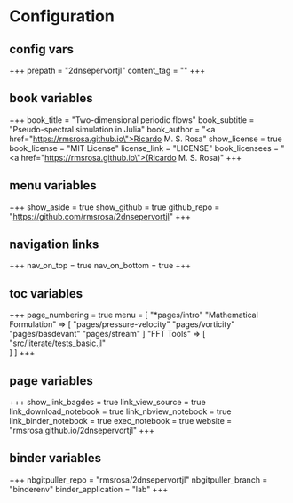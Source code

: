 # Configuration

## config vars
+++
prepath = "2dnsepervortjl"
content_tag = ""
+++

## book variables
+++
book_title = "Two-dimensional periodic flows"
book_subtitle = "Pseudo-spectral simulation in Julia"
book_author = "<a href=\"https://rmsrosa.github.io\">Ricardo M. S. Rosa</a>"
show_license = true
book_license = "MIT License"
license_link = "LICENSE"
book_licensees = "<a href=\"https://rmsrosa.github.io\">(Ricardo M. S. Rosa)</a>"
+++

## menu variables
+++
show_aside = true
show_github = true
github_repo = "https://github.com/rmsrosa/2dnsepervortjl"
+++

## navigation links
+++
nav_on_top = true
nav_on_bottom = true
+++

## toc variables
+++
page_numbering = true
menu = [
    "*pages/intro"
    "Mathematical Formulation" => [
        "pages/pressure-velocity"
        "pages/vorticity"
        "pages/basdevant"
        "pages/stream"
    ]
    "FFT Tools" => [
        "src/literate/tests_basic.jl"      
    ]
]
+++

## page variables
+++
show_link_bagdes = true
link_view_source = true
link_download_notebook = true
link_nbview_notebook = true
link_binder_notebook = true
exec_notebook = true
website = "rmsrosa.github.io/2dnsepervortjl"
+++

## binder variables
+++
nbgitpuller_repo = "rmsrosa/2dnsepervortjl"
nbgitpuller_branch = "binderenv"
binder_application = "lab" 
+++
